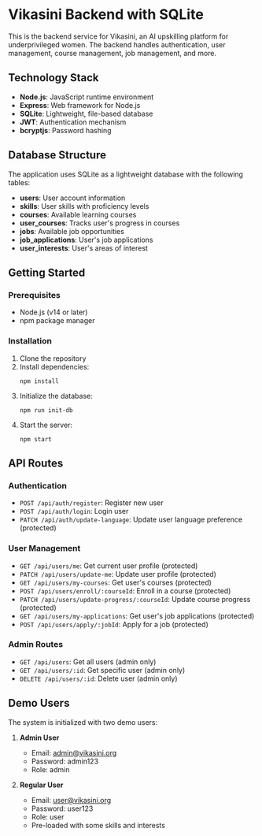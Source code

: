 # Vikasini Backend with SQLite

This is the backend service for Vikasini, an AI upskilling platform for underprivileged women. The backend handles authentication, user management, course management, job management, and more.

## Technology Stack

- **Node.js**: JavaScript runtime environment
- **Express**: Web framework for Node.js
- **SQLite**: Lightweight, file-based database
- **JWT**: Authentication mechanism
- **bcryptjs**: Password hashing

## Database Structure

The application uses SQLite as a lightweight database with the following tables:

- **users**: User account information
- **skills**: User skills with proficiency levels
- **courses**: Available learning courses
- **user_courses**: Tracks user's progress in courses
- **jobs**: Available job opportunities
- **job_applications**: User's job applications
- **user_interests**: User's areas of interest

## Getting Started

### Prerequisites

- Node.js (v14 or later)
- npm package manager

### Installation

1. Clone the repository
2. Install dependencies:
   ```
   npm install
   ```
3. Initialize the database:
   ```
   npm run init-db
   ```
4. Start the server:
   ```
   npm start
   ```

## API Routes

### Authentication

- `POST /api/auth/register`: Register new user
- `POST /api/auth/login`: Login user
- `PATCH /api/auth/update-language`: Update user language preference (protected)

### User Management

- `GET /api/users/me`: Get current user profile (protected)
- `PATCH /api/users/update-me`: Update user profile (protected)
- `GET /api/users/my-courses`: Get user's courses (protected)
- `POST /api/users/enroll/:courseId`: Enroll in a course (protected)
- `PATCH /api/users/update-progress/:courseId`: Update course progress (protected)
- `GET /api/users/my-applications`: Get user's job applications (protected)
- `POST /api/users/apply/:jobId`: Apply for a job (protected)

### Admin Routes

- `GET /api/users`: Get all users (admin only)
- `GET /api/users/:id`: Get specific user (admin only)
- `DELETE /api/users/:id`: Delete user (admin only)

## Demo Users

The system is initialized with two demo users:

1. **Admin User**
   - Email: admin@vikasini.org
   - Password: admin123
   - Role: admin

2. **Regular User**
   - Email: user@vikasini.org
   - Password: user123
   - Role: user
   - Pre-loaded with some skills and interests 